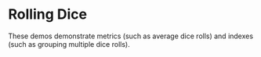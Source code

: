 # Rolling Dice

These demos demonstrate metrics (such as average dice rolls) and indexes (such
as grouping multiple dice rolls).
